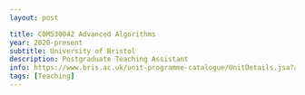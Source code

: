 ```yaml
---
layout: post

title: COMS30042 Advanced Algorithms
year: 2020-present
subtitle: University of Bristol
description: Postgraduate Teaching Assistant
info: https://www.bris.ac.uk/unit-programme-catalogue/UnitDetails.jsa?ayrCode=20%2F21&unitCode=COMS30042
tags: [Teaching]
---
```

